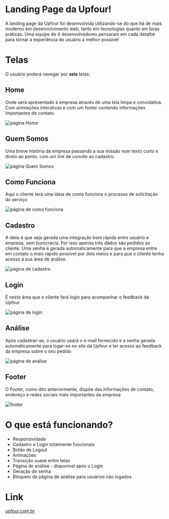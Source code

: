 # Landing Page da Upfour!

A landing page da Upfour foi desenvolvida utilizando-se do que há de mais moderno em desenvolvimento web, tanto em tecnologias quanto em boas práticas.
Uma equipe de 4 desenvolvedores pensaram em cada detalhe para tornar a experiência do usuário a melhor possível


# Telas

O usuário poderá navegar por **seis** telas:

## Home

Onde será apresentado à empresa através de uma tela limpa e convidativa. Com animações interativas e com um footer contendo informações importantes de contato.

![página Home](https://i.ibb.co/GQqGYFr/home-Header.png)

## Quem Somos

Uma breve história da empresa passando a sua missão num texto curto e direto ao ponto, com um link de convite ao cadastro.

![página Quem Somos](https://i.ibb.co/vHjX0DC/quem-Somos-header.png)


## Como Funciona

Aqui o cliente terá uma ideia de como funciona o processo de solicitação do serviço

![página de como funciona](https://i.ibb.co/KzcZm0h/como-Funciona-header.png)

## Cadastro

A ideia é que seja gerada uma integração bem rápida entre usuário e empresa, sem burocracia. Por isso apenas três dados são pedidos ao cliente. Uma senha é gerada automaticamente para que a empresa entre em contato o mais rápido possível por dois meios e para que o cliente tenha acesso à sua área de análise.

![página de cadastro](https://i.ibb.co/jkVjsKs/cadastro-header.png)



## Login

É nesta área que o cliente fará login para acompanhar o feedback da Upfour

![página de login](https://i.ibb.co/8NRJPLp/login-header.png)

## Análise

Após cadastrar-se, o usuário usará o e-mail fornecido e a senha gerada automaticamente para logar-se no site da Upfour e ter acesso ao feedback da empresa sobre o seu pedido

![página de análise](https://i.ibb.co/CQ99hgh/analise-header.png)

## Footer
O Footer, como dito anteriormente, dispõe das informações de contato, endereço e redes sociais mais importantes da empresa

![footer](https://i.ibb.co/Lp1BVJk/footer.png)

# O que está funcionando?

* Responsividade
* Cadastro e Login totalmente funcionais
* Botão de Logout
* Animações
* Transição suave entre telas
* Página de análise - disponível após o Login
* Geração de senha
* Bloqueio da página de análise para usuários não logados


# Link
[upfour.com.br](http://fanatical-market.surge.sh)
